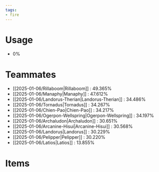 ```yaml
---
tags:
- fire
---
```

# Usage
- 0%
# Teammates
- [[2025-01-06/Rillaboom|Rillaboom]] : 49.365%
- [[2025-01-06/Manaphy|Manaphy]] : 47.612%
- [[2025-01-06/Landorus-Therian|Landorus-Therian]] : 34.486%
- [[2025-01-06/Tornadus|Tornadus]] : 34.267%
- [[2025-01-06/Chien-Pao|Chien-Pao]] : 34.217%
- [[2025-01-06/Ogerpon-Wellspring|Ogerpon-Wellspring]] : 34.197%
- [[2025-01-06/Archaludon|Archaludon]] : 30.651%
- [[2025-01-06/Arcanine-Hisui|Arcanine-Hisui]] : 30.568%
- [[2025-01-06/Landorus|Landorus]] : 30.229%
- [[2025-01-06/Pelipper|Pelipper]] : 30.220%
- [[2025-01-06/Latios|Latios]] : 13.855%
# Items
